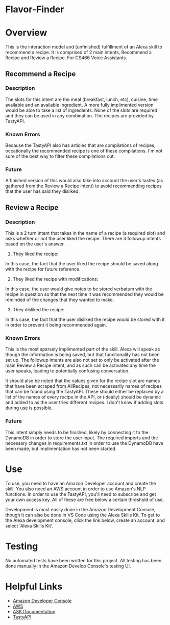 # Flavor-Finder
# Overview
This is the interaction model and (unfinished) fulfillment of an Alexa skill to recommend a recipe. It is comprised of 2 main intents, Recommend a Recipe 
and Review a Recipe. For CS466 Voice Assistants.
## Recommend a Recipe
### Description
The slots for this intent are the meal (breakfast, lunch, etc), cuisine, time available and an available ingredient. A more fully implimented 
version would be able to take a list of ingredients. None of the slots are required and they can be used in any combination. The recipes are 
provided by TastyAPI. 
### Known Errors
Because the TastyAPI also has articles that are compilations of recipes, occationally the recommended recipe is one of these compilations. 
I'm not sure of the best way to filter these compilations out. 
### Future 
A finished version of this would also take into account the user's tastes (as gathered from the Review a Recipe intent) to avoid recommending
recipes that the user has said they disliked. 
## Review a Recipe
### Description
This is a 2 turn intent that takes in the name of a recipe (a required slot) and asks whether or not the user liked the recipe. 
There are 3 followup intents based on the user's answer.
1. They liked the recipe:

In this case, the fact that the user liked the recipe should be saved along with the recipe for future reference. 

2. They liked the recipe with modifications:

In this case, the user would give notes to be stored verbatum with the recipe in question so that the next time it was recommended they would be reminded
of the changes that they wanted to make.

3. They disliked the recipe:

In this case, the fact that the user disliked the recipe would be stored with it in order to prevent it being recommended again. 
### Known Errors
This is the most sparsely implimented part of the skill. Alexa will speak as though the information is being saved, but that funcitonality has not been set up. 
The followup intents are also not set to only be activated after the main Review a Recipe intent, and as such can be activated any time the user speaks, leading to 
potentially confusing conversation. 

It should also be noted that the values given for the recipe slot are names that have been scraped from AllRecipes, not necessarily names of recipes that can be 
found using the TastyAPI. These should either be replaced by a list of the names of every recipe in the API, or (ideally) should be dynamic and added to as the user tries different recipes. I don't know if adding slots during use is possible. 
### Future
This intent simply needs to be finished, likely by connecting it to the DynamoDB in order to store the user input. The required imports and the 
necessary changes in requirements.txt in order to use the DynamoDB have been made, but implimentation has not been started. 

# Use
To use, you need to have an Amazon Developer account and create the skill. You also need an AWS account in order to use Amazon's NLP functions. 
In order to use the TastyAPI, you'll need to subscribe and get your own access key. All of these are free below a certain threshold of use. 

Development is most easily done in the Amazon Development Console, though it can also be done in VS Code using the Alexa Skills Kit. To get to the Alexa 
development console, click the link below, create an account, and select 'Alexa Skills Kit'.
# Testing
No automated tests have been written for this project. All testing has been done manually in the Amazon Develop Console's testing UI. 
# Helpful Links
* [Amazon Developer Console](https://developer.amazon.com/dashboard)
* [AWS](https://aws.amazon.com/)
* [ASK Documentation](https://developer.amazon.com/en-US/docs/alexa/ask-overviews/what-is-the-alexa-skills-kit.html)
* [TastyAPI](https://rapidapi.com/apidojo/api/tasty)
